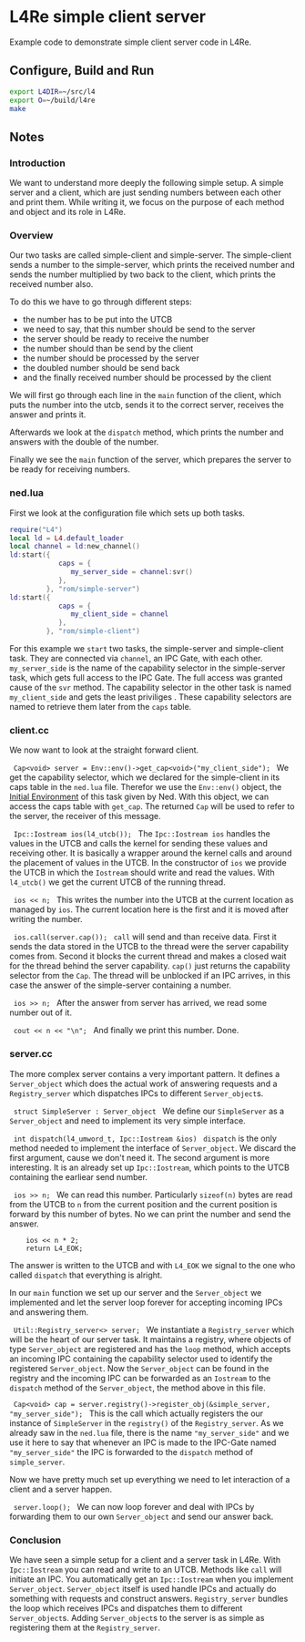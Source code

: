 # L4Re simple client server

Example code to demonstrate simple client server code in L4Re.

## Configure, Build and Run

```sh
export L4DIR=~/src/l4
export O=~/build/l4re
make
```

## Notes

### Introduction
We want to understand more deeply the following simple setup. A simple server and a client, which are just sending numbers between each other and print them. While writing it, we focus on the purpose of each method and object and its role in L4Re.

### Overview
Our two tasks are called simple-client and simple-server. The simple-client sends a number to the simple-server, which prints the received number and sends the number multiplied by two back to the client, which prints the received number also.

To do this we have to go through different steps:
* the number has to be put into the UTCB
* we need to say, that this number should be send to the server
* the server should be ready to receive the number
* the number should than be send by the client
* the number should be processed by the server
* the doubled number should be send back
* and the finally received number should be processed by the client

We will first go through each line in the ```main``` function of the client, which puts the number into the utcb, sends it to the correct server, receives the answer and prints it.

Afterwards we look at the ```dispatch``` method, which prints the number and answers with the double of the number.

Finally we see the ```main``` function of the server, which prepares the server to be ready for receiving numbers.

### ned.lua

First we look at the configuration file which sets up both tasks.

```lua
require("L4")
local ld = L4.default_loader
local channel = ld:new_channel()
ld:start({
            caps = {
               my_server_side = channel:svr()
            },
         }, "rom/simple-server")
ld:start({
            caps = {
               my_client_side = channel
            },
         }, "rom/simple-client")
```

For this example we ```start``` two tasks, the simple-server and simple-client task. They are connected via ```channel```, an IPC Gate, with each other. ```my_server_side``` is the name of the capability selector in the simple-server task, which gets full access to the IPC Gate. The full access was granted cause of the ```svr``` method. The capability selector in the other task is named ```my_client_side``` and gets the least priviliges <!-- TODO what is least? -->. These capability selectors are named to retrieve them later from the ```caps``` table.

### client.cc

We now want to look at the straight forward client.

```  Cap<void> server = Env::env()->get_cap<void>("my_client_side");  ```
We get the capability selector, which we declared for the simple-client in its caps table in the ```ned.lua``` file. Therefor we use the ```Env::env()``` object, the [Initial Environment](http://os.inf.tu-dresden.de/L4Re/doc/group__api__l4re__env.html) of this task given by Ned. With this object, we can access the caps table with ```get_cap```. The returned ```Cap``` will be used to refer to the server, the receiver of this message.

```  Ipc::Iostream ios(l4_utcb());  ```
The ```Ipc::Iostream ios``` handles the values in the UTCB and calls the kernel for sending these values and receiving other. It is basically a wrapper around the kernel calls and around the placement of values in the UTCB. In the constructor of ```ios``` we provide the UTCB in which the ```Iostream``` should write and read the values. With ```l4_utcb()``` we get the current UTCB of the running thread.

```  ios << n;  ```
This writes the number into the UTCB at the current location as managed by ```ios```. The current location here is the first and it is moved after writing the number.

```  ios.call(server.cap());  ```
```call``` will send and than receive data. First it sends the data stored in the UTCB to the thread were the server capability comes from. Second it blocks the current thread and makes a closed wait for the thread behind the server capability. ```cap()``` just returns the capability selector from the ```Cap```. The thread will be unblocked if an IPC arrives, in this case the answer of the simple-server containing a number.

```  ios >> n;  ```
After the answer from server has arrived, we read some number out of it.
<!-- TODO is the request number still there or how do i explain the position management in ios? -->

```  cout << n << "\n";  ```
And finally we print this number. Done.

### server.cc

The more complex server contains a very important pattern. It defines a ```Server_object``` which does the actual work of answering requests and a ```Registry_server``` which dispatches IPCs to different ```Server_object```s.

```  struct SimpleServer : Server_object  ```
We define our ```SimpleServer``` as a ```Server_object``` and need to implement its very simple interface.

```  int dispatch(l4_umword_t, Ipc::Iostream &ios)  ```
```dispatch``` is the only method needed to implement the interface of ```Server_object```. We discard the first argument, cause we don't need it. <!-- TODO what is the first parameter? --> The second argument is more interesting. It is an already set up ```Ipc::Iostream```, which points to the UTCB containing the earliear send number.

```  ios >> n;  ```
We can read this number. Particularly ```sizeof(n)``` bytes are read from the UTCB to ```n``` from the current position and the current position is forward by this number of bytes. No we can print the number and send the answer.

```
    ios << n * 2;
    return L4_EOK;
```
The answer is written to the UTCB <!-- TODO which position --> and with ```L4_EOK``` we signal to the one who called ```dispatch``` that everything is alright. <!-- TODO other return values -->

In our ```main``` function we set up our server and the ```Server_object``` we implemented and let the server loop forever for accepting incoming IPCs and answering them.

```  Util::Registry_server<> server;  ```
We instantiate a ```Registry_server``` which will be the heart of our server task. It maintains a registry, where objects of type ```Server_object``` are registered and has the ```loop``` method, which accepts an incoming IPC containing the capability selector used to identify the registered ```Server_object```. Now the ```Server_object``` can be found in the registry and the incoming IPC can be forwarded as an ```Iostream``` to the ```dispatch``` method of the ```Server_object```, the method above in this file.

```  Cap<void> cap = server.registry()->register_obj(&simple_server, "my_server_side");  ```
This is the call which actually registers the our instance of ```SimpleServer``` in the ```registry()``` of the ```Registry_server```. As we already saw in the ```ned.lua``` file, there is the name ```"my_server_side"``` and we use it here to say that whenever an IPC is made to the IPC-Gate named ```"my_server_side"``` the IPC is forwarded to the ```dispatch``` method of ```simple_server```.

Now we have pretty much set up everything we need to let interaction of a client and a server happen.

```  server.loop();  ```
We can now loop forever and deal with IPCs by forwarding them to our own ```Server_object``` and send our answer back.

### Conclusion

We have seen a simple setup for a client and a server task in L4Re. With ```Ipc::Iostream``` you can read and write to an UTCB. Methods like ```call``` will initiate an IPC. You automatically get an ```Ipc::Iostream``` when you implement ```Server_object```. ```Server_object``` itself is used handle IPCs and actually do something with requests and construct answers. ```Registry_server``` bundles the loop which receives IPCs and dispatches them to different ```Server_object```s. Adding ```Server_object```s to the server is as simple as registering them at the ```Registry_server```.
